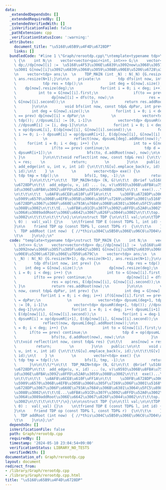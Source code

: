 ```yaml
---
data:
  _extendedDependsOn: []
  _extendedRequiredBy: []
  _extendedVerifiedWith: []
  _isVerificationFailed: false
  _pathExtension: cpp
  _verificationStatusIcon: ':warning:'
  attributes:
    document_title: "\u5168\u65B9\u4F4D\u6728DP"
    links: []
  bundledCode: "#line 1 \"Graph/rerootdp.cpp\"\ntemplate<typename tdp>\nstruct TDP_MAIN\
    \ {\n    int N;\n    vector<vector<pair<int, int>>> G;\n    vector<vector<tdp>>\
    \ dp;//dp[now][i] :=  \u5168\u4F53\u306E\u6839\u3092now\u3068\u3057\u305F\u6642\
    \u3001 G[now][i]\u3092\u6839\u3068\u3059\u308B\u90E8\u5206\u6728\u306E\u7D50\u679C\
    \n    vector<tdp> ans;\n  \n    TDP_MAIN (int _N) : N(_N) {G.resize(N+1), dp.resize(N+1),\
    \ ans.resize(N+1);}\n\n\n    private:\n        tdp dfs(int now, int prev) {\n\
    \            tdp res = tdp();\n            int deg = G[now].size();\n        \
    \    dp[now].resize(deg);\n            for(int i = 0; i < deg; i++) {\n      \
    \          int to = G[now][i].first;\n                if(to == prev) continue;\n\
    \                dp[now][i] = dfs(to, now);\n                res = op(res, E(dp[now][i],\
    \ G[now][i].second));\n            }\n            return res.addRoot(now);\n \
    \       }\n\n\n        void bfs(int now, const tdp& dpPar, int prev) {\n     \
    \       int deg = G[now].size();\n            for(int i = 0; i < deg; i++) if(G[now][i].first\
    \ == prev) dp[now][i] = dpPar;\n            \n            vector<tdp> dpsumL(deg+1,\
    \ tdp()); //dpsumL[i] := [0, i-1]\n            vector<tdp> dpsumR(deg+1, tdp());\
    \ //dpsumR[i] := [i, deg-1]\n\n\n            for(int i = 0; i < deg; i++) dpsumL[i+1]\
    \ = op(dpsumL[i], E(dp[now][i], G[now][i].second));\n            for(int i = deg-1;\
    \ i >= 0; i--) dpsumR[i] = op(dpsumR[i+1], E(dp[now][i], G[now][i].second));\n\
    \            \n            reflect(now, dpsumL[deg].addRoot(now));\n\n       \
    \     for(int i = 0; i < deg; i++) {\n                int to = G[now][i].first;\n\
    \                if(to == prev) continue;\n                tdp d = op(dpsumL[i],\
    \ dpsumR[i+1]);\n                bfs(to, d.addRoot(now), now);\n\n           \
    \ }\n        }\n\n\t\tvoid reflect(int now, const tdp& res) {\n\t\t    ans[now]\
    \ = res;    \n            return;        \n        }\n\n    public:\n\n\t    void\
    \ add_edge(int u, int v, int id) {\n\t\t\tG[u].emplace_back(v, id);\n\t\t\tG[v].emplace_back(u,\
    \ id);\n\t    } \n        \n        vector<tdp> exe() {\n            dfs(1, -1);\
    \ tdp tmp = tdp();\n            bfs(1, tmp, -1);\n            return ans;\n  \
    \      }\n\n\t\t/*\n\t\t  TDP_MAIN<tdp> (N, G)\n\t\t  @brief \u5168\u65B9\u4F4D\
    \u6728DP\n\t\t  add_edge(u, v, id) ... (u, v)\u9593\u306B\u8FBA\u756A\u53F7\u304C\
    id\u306E\u8FBA\u3092\u8FFD\u52A0\u3059\u308B\u3002\n\t\t  exe()...\u5B9F\u884C\
    \n\t\t\n\t\t  \u8AF8\u6CE8\u610F\uFF1A\n\t\t    \u30FB\u6728DP\u3067\u4E00\u6642\
    \u5909\u6570\u306B\u4EFB\u305B\u3066\u305F\u7269\u306F\u3001\u5168\u65B9\u4F4D\
    \u6728DP\u3067\u306F\u660E\u793A\u7684\u306B\u6301\u3064\u5FC5\u8981\u304C\u3042\
    \u308B\u3002\n\t\t\tE...\u8FBA\u91CD\u307F\u3092\u8FFD\u52A0\u3002\u4E00\u69D8\
    \u306A\u3089addRoot\u306E\u6642\u3067\u826F\u3044\u3002\n\t\t\top...\u96C6\u7D04\
    \u3002\n\t\t\t\n\t\t*/\n};\n\n\nstruct TDP {\n\n\tll val;\n\n\tTDP (ll _val =\
    \ 0) :  val(_val) {}\n    \n\tfriend TDP E (const TDP& l, int id) {\n\t\n\n\t\
    }\n\n    friend TDP op (const TDP& l, const TDP& r)  {\n\t\t\n    }\n\n\t\n  \
    \  TDP addRoot (int now)  { //*this\u304C\u5B50\u306E\u96C6\u7D04\u7D50\u679C\n\
    \t\n    }\n\n};\n"
  code: "template<typename tdp>\nstruct TDP_MAIN {\n    int N;\n    vector<vector<pair<int,\
    \ int>>> G;\n    vector<vector<tdp>> dp;//dp[now][i] :=  \u5168\u4F53\u306E\u6839\
    \u3092now\u3068\u3057\u305F\u6642\u3001 G[now][i]\u3092\u6839\u3068\u3059\u308B\
    \u90E8\u5206\u6728\u306E\u7D50\u679C\n    vector<tdp> ans;\n  \n    TDP_MAIN (int\
    \ _N) : N(_N) {G.resize(N+1), dp.resize(N+1), ans.resize(N+1);}\n\n\n    private:\n\
    \        tdp dfs(int now, int prev) {\n            tdp res = tdp();\n        \
    \    int deg = G[now].size();\n            dp[now].resize(deg);\n            for(int\
    \ i = 0; i < deg; i++) {\n                int to = G[now][i].first;\n        \
    \        if(to == prev) continue;\n                dp[now][i] = dfs(to, now);\n\
    \                res = op(res, E(dp[now][i], G[now][i].second));\n           \
    \ }\n            return res.addRoot(now);\n        }\n\n\n        void bfs(int\
    \ now, const tdp& dpPar, int prev) {\n            int deg = G[now].size();\n \
    \           for(int i = 0; i < deg; i++) if(G[now][i].first == prev) dp[now][i]\
    \ = dpPar;\n            \n            vector<tdp> dpsumL(deg+1, tdp()); //dpsumL[i]\
    \ := [0, i-1]\n            vector<tdp> dpsumR(deg+1, tdp()); //dpsumR[i] := [i,\
    \ deg-1]\n\n\n            for(int i = 0; i < deg; i++) dpsumL[i+1] = op(dpsumL[i],\
    \ E(dp[now][i], G[now][i].second));\n            for(int i = deg-1; i >= 0; i--)\
    \ dpsumR[i] = op(dpsumR[i+1], E(dp[now][i], G[now][i].second));\n            \n\
    \            reflect(now, dpsumL[deg].addRoot(now));\n\n            for(int i\
    \ = 0; i < deg; i++) {\n                int to = G[now][i].first;\n          \
    \      if(to == prev) continue;\n                tdp d = op(dpsumL[i], dpsumR[i+1]);\n\
    \                bfs(to, d.addRoot(now), now);\n\n            }\n        }\n\n\
    \t\tvoid reflect(int now, const tdp& res) {\n\t\t    ans[now] = res;    \n   \
    \         return;        \n        }\n\n    public:\n\n\t    void add_edge(int\
    \ u, int v, int id) {\n\t\t\tG[u].emplace_back(v, id);\n\t\t\tG[v].emplace_back(u,\
    \ id);\n\t    } \n        \n        vector<tdp> exe() {\n            dfs(1, -1);\
    \ tdp tmp = tdp();\n            bfs(1, tmp, -1);\n            return ans;\n  \
    \      }\n\n\t\t/*\n\t\t  TDP_MAIN<tdp> (N, G)\n\t\t  @brief \u5168\u65B9\u4F4D\
    \u6728DP\n\t\t  add_edge(u, v, id) ... (u, v)\u9593\u306B\u8FBA\u756A\u53F7\u304C\
    id\u306E\u8FBA\u3092\u8FFD\u52A0\u3059\u308B\u3002\n\t\t  exe()...\u5B9F\u884C\
    \n\t\t\n\t\t  \u8AF8\u6CE8\u610F\uFF1A\n\t\t    \u30FB\u6728DP\u3067\u4E00\u6642\
    \u5909\u6570\u306B\u4EFB\u305B\u3066\u305F\u7269\u306F\u3001\u5168\u65B9\u4F4D\
    \u6728DP\u3067\u306F\u660E\u793A\u7684\u306B\u6301\u3064\u5FC5\u8981\u304C\u3042\
    \u308B\u3002\n\t\t\tE...\u8FBA\u91CD\u307F\u3092\u8FFD\u52A0\u3002\u4E00\u69D8\
    \u306A\u3089addRoot\u306E\u6642\u3067\u826F\u3044\u3002\n\t\t\top...\u96C6\u7D04\
    \u3002\n\t\t\t\n\t\t*/\n};\n\n\nstruct TDP {\n\n\tll val;\n\n\tTDP (ll _val =\
    \ 0) :  val(_val) {}\n    \n\tfriend TDP E (const TDP& l, int id) {\n\t\n\n\t\
    }\n\n    friend TDP op (const TDP& l, const TDP& r)  {\n\t\t\n    }\n\n\t\n  \
    \  TDP addRoot (int now)  { //*this\u304C\u5B50\u306E\u96C6\u7D04\u7D50\u679C\n\
    \t\n    }\n\n};\n"
  dependsOn: []
  isVerificationFile: false
  path: Graph/rerootdp.cpp
  requiredBy: []
  timestamp: '2024-05-10 23:04:54+09:00'
  verificationStatus: LIBRARY_NO_TESTS
  verifiedWith: []
documentation_of: Graph/rerootdp.cpp
layout: document
redirect_from:
- /library/Graph/rerootdp.cpp
- /library/Graph/rerootdp.cpp.html
title: "\u5168\u65B9\u4F4D\u6728DP"
---
```

